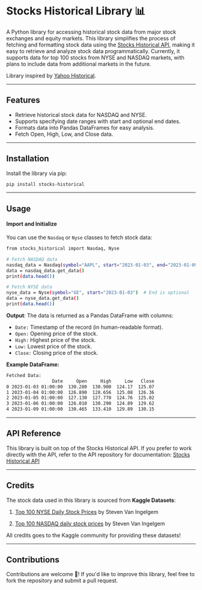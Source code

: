 # Stocks Historical Library 📊

A Python library for accessing historical stock data from major stock exchanges and equity markets. This library simplifies the process of fetching and formatting stock data using the [Stocks Historical API](https://github.com/mantey-github/stock-fetcher-api), making it easy to retrieve and analyze stock data programmatically. Currently, it supports data for top 100 stocks from NYSE and NASDAQ markets, with plans to include data from additional markets in the future.

Library inspired by [Yahoo Historical](https://github.com/AndrewRPorter/yahoo-historical).

---

## Features
- Retrieve historical stock data for NASDAQ and NYSE.
- Supports specifying date ranges with start and optional end dates.
- Formats data into Pandas DataFrames for easy analysis.
- Fetch Open, High, Low, and Close data.

---

## Installation
Install the library via pip:
```bash
pip install stocks-historical
```

---

## Usage

#### **Import and Initialize**
You can use the `Nasdaq` or `Nyse` classes to fetch stock data:
```bash
from stocks_historical import Nasdaq, Nyse

# Fetch NASDAQ data
nasdaq_data = Nasdaq(symbol="AAPL", start="2023-01-03", end="2023-01-09")  # Start and end are dates (YYYY-MM-DD)
data = nasdaq_data.get_data()
print(data.head())

# Fetch NYSE data
nyse_data = Nyse(symbol="GE", start="2023-01-03")  # End is optional
data = nyse_data.get_data()
print(data.head())

```

**Output**:
The data is returned as a Pandas DataFrame with columns:

- `Date:` Timestamp of the record (in human-readable format).
- `Open:` Opening price of the stock.
- `High:` Highest price of the stock.
- `Low:` Lowest price of the stock.
- `Close:` Closing price of the stock.

**Example DataFrame:**
```bash
Fetched Data:
                 Date     Open     High     Low   Close
0 2023-01-03 01:00:00  130.280  130.900  124.17  125.07
1 2023-01-04 01:00:00  126.890  128.656  125.08  126.36
2 2023-01-05 01:00:00  127.130  127.770  124.76  125.02
3 2023-01-06 01:00:00  126.010  130.290  124.89  129.62
4 2023-01-09 01:00:00  130.465  133.410  129.89  130.15
```

---

## API Reference
This library is built on top of the Stocks Historical API. If you prefer to work directly with the API, refer to the API repository for documentation: [Stocks Historical API](https://github.com/mantey-github/stock-fetcher-api)


---

## Credits
The stock data used in this library is sourced from **Kaggle Datasets**:

1. [Top 100 NYSE Daily Stock Prices](https://www.kaggle.com/datasets/svaningelgem/nyse-100-daily-stock-prices) by Steven Van Ingelgem

2. [Top 100 NASDAQ daily stock prices](https://www.kaggle.com/datasets/svaningelgem/nasdaq-100-daily-stock-prices) by Steven Van Ingelgem

All credits goes to the Kaggle community for providing these datasets!

---

## Contributions
Contributions are welcome 🤗! If you'd like to improve this library, feel free to fork the repository and submit a pull request.